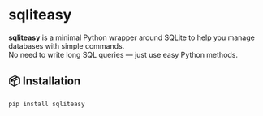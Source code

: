 # sqliteasy

**sqliteasy** is a minimal Python wrapper around SQLite to help you manage databases with simple commands.  
No need to write long SQL queries — just use easy Python methods.

## 📦 Installation

```bash
pip install sqliteasy
